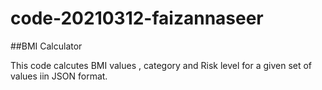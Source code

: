 # code-20210312-faizannaseer


##BMI Calculator

This code calcutes BMI values , category and Risk level for a given set of values iin JSON format.
